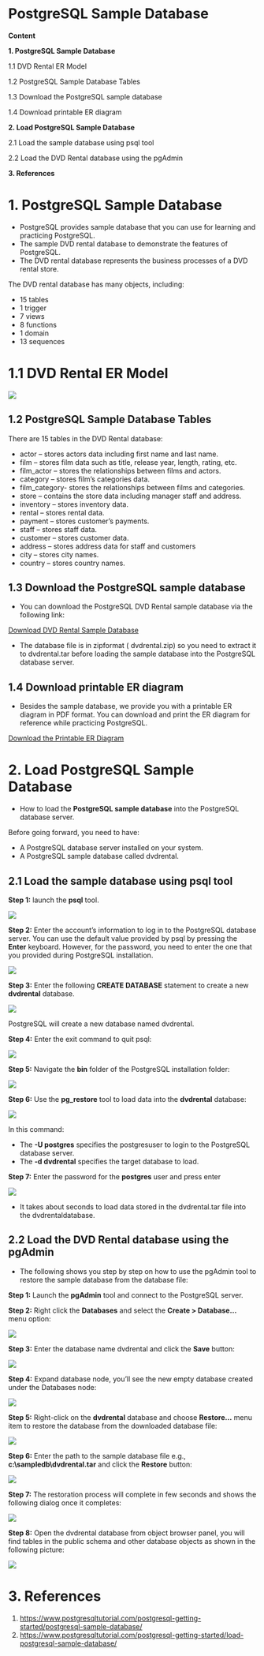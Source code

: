 # PostgreSQL Sample Database

**Content**

**1. PostgreSQL Sample Database**

1.1 DVD Rental ER Model

1.2 PostgreSQL Sample Database Tables

1.3 Download the PostgreSQL sample database

1.4 Download printable ER diagram

**2. Load PostgreSQL Sample Database**

2.1 Load the sample database using psql tool

2.2 Load the DVD Rental database using the pgAdmin

**3. References**

# 1. PostgreSQL Sample Database

-   PostgreSQL provides sample database that you can use for learning and practicing PostgreSQL.
-   The sample DVD rental database to demonstrate the features of PostgreSQL.
-   The DVD rental database represents the business processes of a DVD rental store.

The DVD rental database has many objects, including:

-   15 tables
-   1 trigger
-   7 views
-   8 functions
-   1 domain
-   13 sequences

# 1.1 DVD Rental ER Model

![](media/edb919d5508c045a6fd42f890c3b8836.png)

## 1.2 PostgreSQL Sample Database Tables

There are 15 tables in the DVD Rental database:

-   actor – stores actors data including first name and last name.
-   film – stores film data such as title, release year, length, rating, etc.
-   film_actor – stores the relationships between films and actors.
-   category – stores film’s categories data.
-   film_category- stores the relationships between films and categories.
-   store – contains the store data including manager staff and address.
-   inventory – stores inventory data.
-   rental – stores rental data.
-   payment – stores customer’s payments.
-   staff – stores staff data.
-   customer – stores customer data.
-   address – stores address data for staff and customers
-   city – stores city names.
-   country – stores country names.

## 1.3 Download the PostgreSQL sample database

-   You can download the PostgreSQL DVD Rental sample database via the following link:

[Download DVD Rental Sample Database](https://www.postgresqltutorial.com/wp-content/uploads/2019/05/dvdrental.zip)

-   The database file is in zipformat ( dvdrental.zip) so you need to extract it to dvdrental.tar before loading the sample database into the PostgreSQL database server.

## 1.4 Download printable ER diagram

-   Besides the sample database, we provide you with a printable ER diagram in PDF format. You can download and print the ER diagram for reference while practicing PostgreSQL.

[Download the Printable ER Diagram](https://www.postgresqltutorial.com/wp-content/uploads/2018/03/printable-postgresql-sample-database-diagram.pdf)

# 2. Load PostgreSQL Sample Database

-   How to load the **PostgreSQL sample database** into the PostgreSQL database server.

Before going forward, you need to have:

-   A PostgreSQL database server installed on your system.
-   A PostgreSQL sample database called dvdrental.

## 2.1 Load the sample database using psql tool

**Step 1:** launch the **psql** tool.

![](media/ae0f10803e29763abffe51d3e5a3c7f2.png)

**Step 2:** Enter the account’s information to log in to the PostgreSQL database server. You can use the default value provided by psql by pressing the **Enter** keyboard. However, for the password, you need to enter the one that you provided during PostgreSQL installation.

![](media/c6fde084f250c30fce1d63635a18a3b1.png)

**Step 3:** Enter the following **CREATE DATABASE** statement to create a new **dvdrental** database.

![](media/646525082dc184c04129899aaced2379.png)

PostgreSQL will create a new database named dvdrental.

**Step 4:** Enter the exit command to quit psql:

![](media/c8d7457e1b3ce5d7c147fed8215c2677.png)

**Step 5:** Navigate the **bin** folder of the PostgreSQL installation folder:

![](media/6006bbaf16588139f6ba221b1b6916b1.png)

**Step 6:** Use the **pg_restore** tool to load data into the **dvdrental** database:

![](media/91232b51ee8b31d5201be7bedf1646ea.png)

In this command:

-   The **-U postgres** specifies the postgresuser to login to the PostgreSQL database server.
-   The **-d dvdrental** specifies the target database to load.

**Step 7:** Enter the password for the **postgres** user and press enter

![](media/2f947cc24ac09b60a2c4c406cfdc923c.png)

-   It takes about seconds to load data stored in the dvdrental.tar file into the dvdrentaldatabase.

## 2.2 Load the DVD Rental database using the pgAdmin

-   The following shows you step by step on how to use the pgAdmin tool to restore the sample database from the database file:

**Step 1:** Launch the **pgAdmin** tool and connect to the PostgreSQL server.

**Step 2:** Right click the **Databases** and select the **Create \> Database…** menu option:

![](media/a286452abe8ebc5716f1f5c9a7c626b0.png)

**Step 3:** Enter the database name dvdrental and click the **Save** button:

![](media/044f5e7773ae6b15e5c9c79f54cdae69.png)

**Step 4:** Expand database node, you’ll see the new empty database created under the Databases node:

![](media/0354c57347e1250a6896905971b7c518.png)

**Step 5:** Right-click on the **dvdrental** database and choose **Restore…** menu item to restore the database from the downloaded database file:

![](media/7d7370410180e04f7a8db6a32a9e3473.png)

**Step 6:** Enter the path to the sample database file e.g., **c:\\sampledb\\dvdrental.tar** and click the **Restore** button:

![](media/b48978ae588e416c761bac72a5b669b0.png)

**Step 7:** The restoration process will complete in few seconds and shows the following dialog once it completes:

![](media/7db9ed91f3e2643f385e3ee7ac8e20ae.png)

**Step 8:** Open the dvdrental database from object browser panel, you will find tables in the public schema and other database objects as shown in the following picture:

![](media/8ba65925bec997ba6660a703c252d15d.png)

# 3. References

1.  https://www.postgresqltutorial.com/postgresql-getting-started/postgresql-sample-database/
2.  https://www.postgresqltutorial.com/postgresql-getting-started/load-postgresql-sample-database/
